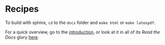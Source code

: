 # Recipes

To build with sphinx, `cd` to the `docs` folder and `make html` or `make latexpdf`.

For a quick overview, go to the [introduction](docs/source/Recipes/Introduction/Introduction.rst),
or look at it in all of its *Read the Docs* glory [here](https://carlos-recipes.readthedocs.io/en/latest/index.html).